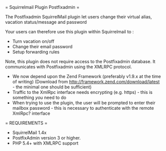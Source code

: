 = Squirrelmail Plugin Postfixadmin =

The Postfixadmin SquirrelMail plugin let users change their virtual alias,
vacation status/message and password 

Your users can therefore use this plugin within Squirrelmail to :

 * Turn vacation on/off
 * Change their email password
 * Setup forwarding rules


Note, this plugin does not require access to the Postfixadmin database. It communicates with Postfixadmin using the XMLRPC protocol. 

 * We now depend upon the Zend Framework (preferably v1.9.x at the time of writing) (Download from http://framework.zend.com/download/latest - the minimal one should be sufficient)
 * Traffic to the XmlRpc interface needs encrypting (e.g. https) - this is something _you_ need to do
 * When trying to use the plugin, the user will be prompted to enter their mailbox password - this is necessary to authenticate with the remote XmlRpc? interface 


= REQUIREMENTS =

 * SquirrelMail 1.4x
 * PostfixAdmin version 3 or higher. 
 * PHP 5.4+ with XMLRPC support





